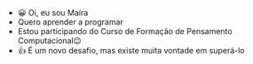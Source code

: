- 😀 Oi, eu sou Maíra
- Quero aprender a programar
- Estou participando do Curso de Formação de Pensamento Computacional😉
- 👍 É um novo desafio, mas existe muita vontade em superá-lo
<!---
mairasouto/mairasouto is a ✨ special ✨ repository because its `README.md` (this file) appears on your GitHub profile.
You can click the Preview link to take a look at your changes.
--->
